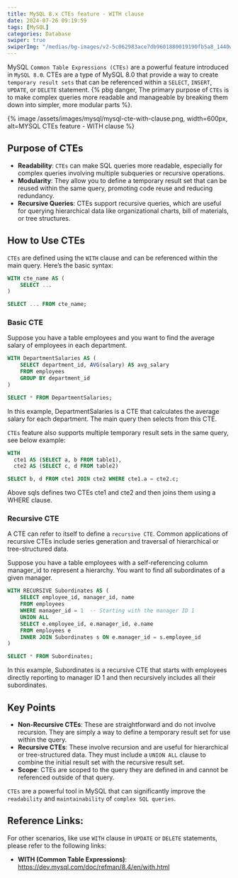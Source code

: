 ```yaml
---
title: MySQL 8.x CTEs feature - WITH clause
date: 2024-07-26 09:19:59
tags: [MySQL]
categories: Database
swiper: true
swiperImg: "/medias/bg-images/v2-5c062983ace7db9601880019190fb5a8_1440w.webp"
---
```


MySQL `Common Table Expressions (CTEs)` are a powerful feature introduced in `MySQL 8.0`. CTEs are a type of MySQL 8.0 that provide a way to create `temporary result sets` that can be referenced within a `SELECT`, `INSERT`, `UPDATE`, or `DELETE` statement. {% pbg danger, The primary purpose of `CTEs` is to make complex queries more readable and manageable by breaking them down into simpler, more modular parts %}.

{% image /assets/images/mysql/mysql-cte-with-clause.png, width=600px, alt=MYSQL CTEs feature - WITH clause %}

## Purpose of CTEs

- **Readability**: `CTEs` can make SQL queries more readable, especially for complex queries involving multiple subqueries or recursive operations.
- **Modularity**: They allow you to define a temporary result set that can be reused within the same query, promoting code reuse and reducing redundancy.
- **Recursive Queries**: CTEs support recursive queries, which are useful for querying hierarchical data like organizational charts, bill of materials, or tree structures.

## How to Use CTEs
`CTEs` are defined using the `WITH` clause and can be referenced within the main query. Here’s the basic syntax:

``` sql
WITH cte_name AS (
    SELECT ...
)

SELECT ... FROM cte_name;
``` 

### Basic CTE
Suppose you have a table employees and you want to find the average salary of employees in each department.

``` sql
WITH DepartmentSalaries AS (
    SELECT department_id, AVG(salary) AS avg_salary
    FROM employees
    GROUP BY department_id
)

SELECT * FROM DepartmentSalaries;
```

In this example, DepartmentSalaries is a CTE that calculates the average salary for each department. The main query then selects from this CTE.

`CTEs` feature also supports multiple temporary result sets in the same query, see below example:

``` sql
WITH
  cte1 AS (SELECT a, b FROM table1),
  cte2 AS (SELECT c, d FROM table2)

SELECT b, d FROM cte1 JOIN cte2 WHERE cte1.a = cte2.c;
```

Above sqls defines two CTEs cte1 and cte2 and then joins them using a WHERE clause.

### Recursive CTE
A CTE can refer to itself to define a `recursive CTE`. Common applications of recursive CTEs include series generation and traversal of hierarchical or tree-structured data.

Suppose you have a table employees with a self-referencing column manager_id to represent a hierarchy. You want to find all subordinates of a given manager.

``` sql
WITH RECURSIVE Subordinates AS (
    SELECT employee_id, manager_id, name
    FROM employees
    WHERE manager_id = 1  -- Starting with the manager ID 1
    UNION ALL
    SELECT e.employee_id, e.manager_id, e.name
    FROM employees e
    INNER JOIN Subordinates s ON e.manager_id = s.employee_id
)

SELECT * FROM Subordinates;
```

In this example, Subordinates is a recursive CTE that starts with employees directly reporting to manager ID 1 and then recursively includes all their subordinates.

## Key Points
- **Non-Recursive CTEs**: These are straightforward and do not involve recursion. They are simply a way to define a temporary result set for use within the query.
- **Recursive CTEs**: These involve recursion and are useful for hierarchical or tree-structured data. They must include a `UNION ALL` clause to combine the initial result set with the recursive result set.
- **Scope**: CTEs are scoped to the query they are defined in and cannot be referenced outside of that query.

`CTEs` are a powerful tool in MySQL that can significantly improve the `readability` and `maintainability` of `complex SQL queries`.

## Reference Links:
For other scenarios, like use `WITH` clause in `UPDATE` or `DELETE` statements, please refer to the following links:
- **WITH (Common Table Expressions)**: https://dev.mysql.com/doc/refman/8.4/en/with.html